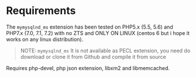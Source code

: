 # Requirements
The `mymysqlnd_ms` extension has been tested on PHP5.x (5.5, 5.6) and PHP7.x (7.0, 7.1, 7.2) with no ZTS and ONLY ON LINUX (centos 6 but i hope it works on any linux distribution). 
>NOTE: `mymysqlnd_ms` It is not available as PECL extension, you need do download or clone it from Github and compile it from source

Requires php-devel, php json extension, libxm2 and libmemcached. 

